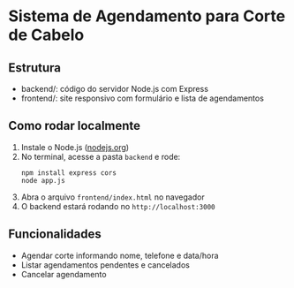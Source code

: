# Sistema de Agendamento para Corte de Cabelo

## Estrutura

- backend/: código do servidor Node.js com Express
- frontend/: site responsivo com formulário e lista de agendamentos

## Como rodar localmente

1. Instale o Node.js ([nodejs.org](https://nodejs.org/))
2. No terminal, acesse a pasta `backend` e rode:
   ```
   npm install express cors
   node app.js
   ```
3. Abra o arquivo `frontend/index.html` no navegador
4. O backend estará rodando no `http://localhost:3000`

## Funcionalidades

- Agendar corte informando nome, telefone e data/hora
- Listar agendamentos pendentes e cancelados
- Cancelar agendamento